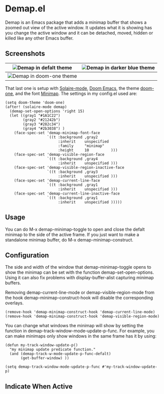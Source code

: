 Demap.el
========

Demap is an Emacs package that adds a minimap buffer that shows a zoomed out view
of the active window. It updates what it is showing has you change the active
window and it can be detached, moved, hidden or killed like any other Emacs
buffer.

Screenshots
-----------

![Demap in defalt theme](https://drive.google.com/uc?export=view&id=1BewWlI9-GsihrRZzMpgY54iLu9SrWUVc) | ![Demap in darker blue theme](https://drive.google.com/uc?export=view&id=15wQ8ReWQM7h0ROxHaEV8C277IPwN1axw)
-|-
![Demap in doom-one theme](https://drive.google.com/uc?export=view&id=1i2z4dBbZnyLZqLzJEvaXIeIXmNz-FeIC) |

That last one is setup with [Solaire-mode](https://github.com/hlissner/emacs-solaire-mode), [Doom Emacs](https://github.com/hlissner/doom-emacs), the theme [doom-one](https://github.com/doomemacs/themes), and the font [Minimap](https://github.com/davestewart/minimap-font).
The settings in my config.el used are:

``` emacs-lisp
(setq doom-theme 'doom-one)
(after! (solaire-mode demap)
  (demap-set-open-options 'right 15)
  (let ((gray1 "#1A1C22")
        (gray2 "#21242b")
        (gray3 "#282c34")
        (gray4 "#2b3038") )
    (face-spec-set 'demap-minimap-font-face
                   `((t :background ,gray2
                        :inherit    unspecified
                        :family     "minimap"
                        :height     10          )))
    (face-spec-set 'demap-visible-region-face
                   `((t :background ,gray4
                        :inherit    unspecified )))
    (face-spec-set 'demap-visible-region-inactive-face
                   `((t :background ,gray3
                        :inherit    unspecified )))
    (face-spec-set 'demap-current-line-face
                   `((t :background ,gray1
                        :inherit    unspecified )))
    (face-spec-set 'demap-current-line-inactive-face
                   `((t :background ,gray1
                        :inherit    unspecified )))))

```

Usage
-----

You can do <kdb>M-x demap-minimap-toggle</kdb> to open and close the defalt minimap to the
side of the active frame. If you just want to make a standalone minimap buffer, do
<kdb>M-x demap-minimap-construct</kdb>.

Configuration
-------------

The side and width of the window that <kdb>demap-minimap-toggle</kdb> opens to show the
minimap can be set with the function <kdb>demap-set-open-options</kdb>. Using it can also
fix problems with <kdb>display-buffer-alist</kdb> capturing minimap buffers.

Removing <kdb>demap-current-line-mode</kdb> or <kdb>demap-visible-region-mode</kdb> from the
hook <kdb>demap-minimap-construct-hook</kdb> will disable the corresponding
overlays.

``` emacs-lisp
(remove-hook 'demap-minimap-construct-hook 'demap-current-line-mode)
(remove-hook 'demap-minimap-construct-hook 'demap-visible-region-mode)
```

You can change what windows the minimap will show by setting the function in
<kdb>demap-track-window-mode-update-p-func</kdb>. For example, you can make minimaps only
show windows in the same frame has it by using:

``` emacs-lisp
(defun my-track-window-update-p()
  "my minimap update predicate function."
  (and (demap-track-w-mode-update-p-func-defalt)
       (get-buffer-window) ))

(setq demap-track-window-mode-update-p-func #'my-track-window-update-p)
```

Indicate When Active
--------------------
